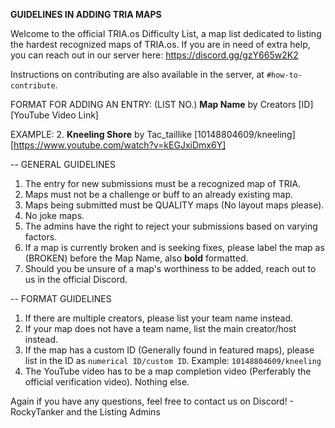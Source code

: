 **GUIDELINES IN ADDING TRIA MAPS**

Welcome to the official TRIA.os Difficulty List, a map list dedicated 
to listing the hardest recognized maps of TRIA.os. If you are in need
of extra help, you can reach out in our server here:
https://discord.gg/gzY665w2K2

Instructions on contributing are also available in the server, at `#how-to-contribute`.

FORMAT FOR ADDING AN ENTRY:
(LIST NO.) **Map Name** by Creators [ID] [YouTube Video Link]

EXAMPLE:
2. **Kneeling Shore** by Tac_taillike [10148804609/kneeling] [https://www.youtube.com/watch?v=kEGJxiDmx6Y]

-- GENERAL GUIDELINES
1. The entry for new submissions must be a recognized map of TRIA.
2. Maps must not be a challenge or buff to an already existing map.
3. Maps being submitted must be QUALITY maps (No layout maps please).
4. No joke maps.
5. The admins have the right to reject your submissions based on varying factors.
6. If a map is currently broken and is seeking fixes, please label the map as (BROKEN) before the Map Name, also **bold** formatted.
7. Should you be unsure of a map's worthiness to be added, reach out to us in the official Discord.

-- FORMAT GUIDELINES
1. If there are multiple creators, please list your team name instead.
2. If your map does not have a team name, list the main creator/host instead.
3. If the map has a custom ID (Generally found in featured maps), please list in the ID as `numerical ID/custom ID`. Example: `10148804609/kneeling`
4. The YouTube video has to be a map completion video (Perferably the official verification video). Nothing else.

Again if you have any questions, feel free to contact us on Discord!
\- RockyTanker and the Listing Admins
